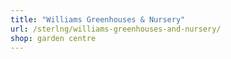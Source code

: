 ```yaml
---
title: "Williams Greenhouses & Nursery"
url: /sterlng/williams-greenhouses-and-nursery/
shop: garden centre
---
```

